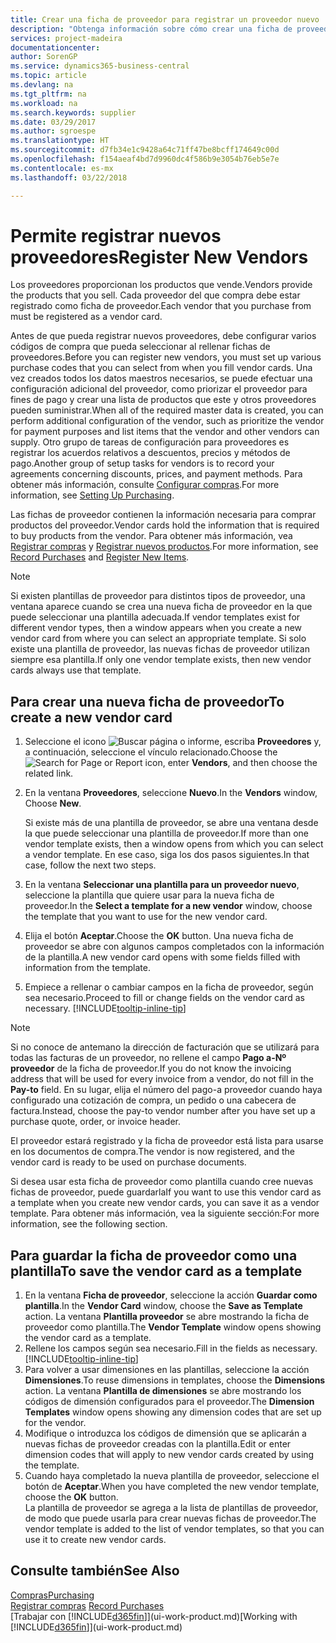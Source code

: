 ```yaml
---
title: Crear una ficha de proveedor para registrar un proveedor nuevo | Documentos de Microsoft
description: "Obtenga información sobre cómo crear una ficha de proveedor para registrar un nuevo proveedor."
services: project-madeira
documentationcenter: 
author: SorenGP
ms.service: dynamics365-business-central
ms.topic: article
ms.devlang: na
ms.tgt_pltfrm: na
ms.workload: na
ms.search.keywords: supplier
ms.date: 03/29/2017
ms.author: sgroespe
ms.translationtype: HT
ms.sourcegitcommit: d7fb34e1c9428a64c71ff47be8bcff174649c00d
ms.openlocfilehash: f154aeaf4bd7d9960dc4f586b9e3054b76eb5e7e
ms.contentlocale: es-mx
ms.lasthandoff: 03/22/2018

---
```

# <a name="register-new-vendors"></a><span data-ttu-id="d2379-103">Permite registrar nuevos proveedores</span><span class="sxs-lookup"><span data-stu-id="d2379-103">Register New Vendors</span></span>
<span data-ttu-id="d2379-104">Los proveedores proporcionan los productos que vende.</span><span class="sxs-lookup"><span data-stu-id="d2379-104">Vendors provide the products that you sell.</span></span> <span data-ttu-id="d2379-105">Cada proveedor del que compra debe estar registrado como ficha de proveedor.</span><span class="sxs-lookup"><span data-stu-id="d2379-105">Each vendor that you purchase from must be registered as a vendor card.</span></span>

<span data-ttu-id="d2379-106">Antes de que pueda registrar nuevos proveedores, debe configurar varios códigos de compra que pueda seleccionar al rellenar fichas de proveedores.</span><span class="sxs-lookup"><span data-stu-id="d2379-106">Before you can register new vendors, you must set up various purchase codes that you can select from when you fill vendor cards.</span></span> <span data-ttu-id="d2379-107">Una vez creados todos los datos maestros necesarios, se puede efectuar una configuración adicional del proveedor, como priorizar el proveedor para fines de pago y crear una lista de productos que este y otros proveedores pueden suministrar.</span><span class="sxs-lookup"><span data-stu-id="d2379-107">When all of the required master data is created, you can perform additional configuration of the vendor, such as prioritize the vendor for payment purposes and list items that the vendor and other vendors can supply.</span></span> <span data-ttu-id="d2379-108">Otro grupo de tareas de configuración para proveedores es registrar los acuerdos relativos a descuentos, precios y métodos de pago.</span><span class="sxs-lookup"><span data-stu-id="d2379-108">Another group of setup tasks for vendors is to record your agreements concerning discounts, prices, and payment methods.</span></span> <span data-ttu-id="d2379-109">Para obtener más información, consulte [Configurar compras](purchasing-setup-purchasing.md).</span><span class="sxs-lookup"><span data-stu-id="d2379-109">For more information, see [Setting Up Purchasing](purchasing-setup-purchasing.md).</span></span>

<span data-ttu-id="d2379-110">Las fichas de proveedor contienen la información necesaria para comprar productos del proveedor.</span><span class="sxs-lookup"><span data-stu-id="d2379-110">Vendor cards hold the information that is required to buy products from the vendor.</span></span> <span data-ttu-id="d2379-111">Para obtener más información, vea [Registrar compras](purchasing-how-record-purchases.md) y [Registrar nuevos productos](inventory-how-register-new-items.md).</span><span class="sxs-lookup"><span data-stu-id="d2379-111">For more information, see [Record Purchases](purchasing-how-record-purchases.md) and [Register New Items](inventory-how-register-new-items.md).</span></span>

> [!NOTE]  
>   <span data-ttu-id="d2379-112">Si existen plantillas de proveedor para distintos tipos de proveedor, una ventana aparece cuando se crea una nueva ficha de proveedor en la que puede seleccionar una plantilla adecuada.</span><span class="sxs-lookup"><span data-stu-id="d2379-112">If vendor templates exist for different vendor types, then a window appears when you create a new vendor card from where you can select an appropriate template.</span></span> <span data-ttu-id="d2379-113">Si solo existe una plantilla de proveedor, las nuevas fichas de proveedor utilizan siempre esa plantilla.</span><span class="sxs-lookup"><span data-stu-id="d2379-113">If only one vendor template exists, then new vendor cards always use that template.</span></span>

## <a name="to-create-a-new-vendor-card"></a><span data-ttu-id="d2379-114">Para crear una nueva ficha de proveedor</span><span class="sxs-lookup"><span data-stu-id="d2379-114">To create a new vendor card</span></span>
1. <span data-ttu-id="d2379-115">Seleccione el icono ![Buscar página o informe](media/ui-search/search_small.png "icono Buscar página o informe"), escriba **Proveedores** y, a continuación, seleccione el vínculo relacionado.</span><span class="sxs-lookup"><span data-stu-id="d2379-115">Choose the ![Search for Page or Report](media/ui-search/search_small.png "Search for Page or Report icon") icon, enter **Vendors**, and then choose the related link.</span></span>  
2. <span data-ttu-id="d2379-116">En la ventana **Proveedores**, seleccione **Nuevo**.</span><span class="sxs-lookup"><span data-stu-id="d2379-116">In the **Vendors** window, Choose **New**.</span></span>

    <span data-ttu-id="d2379-117">Si existe más de una plantilla de proveedor, se abre una ventana desde la que puede seleccionar una plantilla de proveedor.</span><span class="sxs-lookup"><span data-stu-id="d2379-117">If more than one vendor template exists, then a window opens from which you can select a vendor template.</span></span> <span data-ttu-id="d2379-118">En ese caso, siga los dos pasos siguientes.</span><span class="sxs-lookup"><span data-stu-id="d2379-118">In that case, follow the next two steps.</span></span>
3. <span data-ttu-id="d2379-119">En la ventana **Seleccionar una plantilla para un proveedor nuevo**, seleccione la plantilla que quiere usar para la nueva ficha de proveedor.</span><span class="sxs-lookup"><span data-stu-id="d2379-119">In the **Select a template for a new vendor** window, choose the template that you want to use for the new vendor card.</span></span>
4. <span data-ttu-id="d2379-120">Elija el botón **Aceptar**.</span><span class="sxs-lookup"><span data-stu-id="d2379-120">Choose the **OK** button.</span></span> <span data-ttu-id="d2379-121">Una nueva ficha de proveedor se abre con algunos campos completados con la información de la plantilla.</span><span class="sxs-lookup"><span data-stu-id="d2379-121">A new vendor card opens with some fields filled with information from the template.</span></span>
5. <span data-ttu-id="d2379-122">Empiece a rellenar o cambiar campos en la ficha de proveedor, según sea necesario.</span><span class="sxs-lookup"><span data-stu-id="d2379-122">Proceed to fill or change fields on the vendor card as necessary.</span></span> [!INCLUDE[tooltip-inline-tip](includes/tooltip-inline-tip_md.md)]

> [!NOTE]  
>   <span data-ttu-id="d2379-123">Si no conoce de antemano la dirección de facturación que se utilizará para todas las facturas de un proveedor, no rellene el campo **Pago a-Nº proveedor** de la ficha de proveedor.</span><span class="sxs-lookup"><span data-stu-id="d2379-123">If you do not know the invoicing address that will be used for every invoice from a vendor, do not fill in the **Pay-to** field.</span></span> <span data-ttu-id="d2379-124">En su lugar, elija el número del pago-a proveedor cuando haya configurado una cotización de compra, un pedido o una cabecera de factura.</span><span class="sxs-lookup"><span data-stu-id="d2379-124">Instead, choose the pay-to vendor number after you have set up a purchase quote, order, or invoice header.</span></span>

<span data-ttu-id="d2379-125">El proveedor estará registrado y la ficha de proveedor está lista para usarse en los documentos de compra.</span><span class="sxs-lookup"><span data-stu-id="d2379-125">The vendor is now registered, and the vendor card is ready to be used on purchase documents.</span></span>

<span data-ttu-id="d2379-126">Si desea usar esta ficha de proveedor como plantilla cuando cree nuevas fichas de proveedor, puede guardarla</span><span class="sxs-lookup"><span data-stu-id="d2379-126">If you want to use this vendor card as a template when you create new vendor cards, you can save it as a vendor template.</span></span> <span data-ttu-id="d2379-127">Para obtener más información, vea la siguiente sección:</span><span class="sxs-lookup"><span data-stu-id="d2379-127">For more information, see the following section.</span></span>

## <a name="to-save-the-vendor-card-as-a-template"></a><span data-ttu-id="d2379-128">Para guardar la ficha de proveedor como una plantilla</span><span class="sxs-lookup"><span data-stu-id="d2379-128">To save the vendor card as a template</span></span>
1. <span data-ttu-id="d2379-129">En la ventana **Ficha de proveedor**, seleccione la acción **Guardar como plantilla**.</span><span class="sxs-lookup"><span data-stu-id="d2379-129">In the **Vendor Card** window, choose the **Save as Template** action.</span></span> <span data-ttu-id="d2379-130">La ventana **Plantilla proveedor** se abre mostrando la ficha de proveedor como plantilla.</span><span class="sxs-lookup"><span data-stu-id="d2379-130">The **Vendor Template** window opens showing the vendor card as a template.</span></span>
2. <span data-ttu-id="d2379-131">Rellene los campos según sea necesario.</span><span class="sxs-lookup"><span data-stu-id="d2379-131">Fill in the fields as necessary.</span></span> [!INCLUDE[tooltip-inline-tip](includes/tooltip-inline-tip_md.md)]
3. <span data-ttu-id="d2379-132">Para volver a usar dimensiones en las plantillas, seleccione la acción **Dimensiones**.</span><span class="sxs-lookup"><span data-stu-id="d2379-132">To reuse dimensions in templates, choose the **Dimensions** action.</span></span> <span data-ttu-id="d2379-133">La ventana **Plantilla de dimensiones** se abre mostrando los códigos de dimensión configurados para el proveedor.</span><span class="sxs-lookup"><span data-stu-id="d2379-133">The **Dimension Templates** window opens showing any dimension codes that are set up for the vendor.</span></span>
4. <span data-ttu-id="d2379-134">Modifique o introduzca los códigos de dimensión que se aplicarán a nuevas fichas de proveedor creadas con la plantilla.</span><span class="sxs-lookup"><span data-stu-id="d2379-134">Edit or enter dimension codes that will apply to new vendor cards created by using the template.</span></span>
5. <span data-ttu-id="d2379-135">Cuando haya completado la nueva plantilla de proveedor, seleccione el botón de **Aceptar**.</span><span class="sxs-lookup"><span data-stu-id="d2379-135">When you have completed the new vendor template, choose the **OK** button.</span></span>  
   <span data-ttu-id="d2379-136">La plantilla de proveedor se agrega a la lista de plantillas de proveedor, de modo que puede usarla para crear nuevas fichas de proveedor.</span><span class="sxs-lookup"><span data-stu-id="d2379-136">The vendor template is added to the list of vendor templates, so that you can use it to create new vendor cards.</span></span>

## <a name="see-also"></a><span data-ttu-id="d2379-137">Consulte también</span><span class="sxs-lookup"><span data-stu-id="d2379-137">See Also</span></span>
[<span data-ttu-id="d2379-138">Compras</span><span class="sxs-lookup"><span data-stu-id="d2379-138">Purchasing</span></span>](purchasing-manage-purchasing.md)  
<span data-ttu-id="d2379-139">[Registrar compras](purchasing-how-record-purchases.md) </span><span class="sxs-lookup"><span data-stu-id="d2379-139">[Record Purchases](purchasing-how-record-purchases.md) </span></span>  
<span data-ttu-id="d2379-140">[Trabajar con [!INCLUDE[d365fin](includes/d365fin_md.md)]](ui-work-product.md)</span><span class="sxs-lookup"><span data-stu-id="d2379-140">[Working with [!INCLUDE[d365fin](includes/d365fin_md.md)]](ui-work-product.md)</span></span>  

